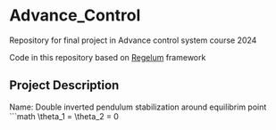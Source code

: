 # Advance_Control
Repository for final project in Advance control system course 2024

Code in this repository based on [Regelum](https://regelum.aidynamic.io/) framework

## Project Description
Name: Double inverted pendulum stabilization around equilibrim point ```math \theta_1 = \theta_2 = 0
```
